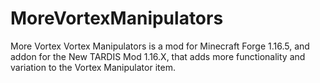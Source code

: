 # MoreVortexManipulators
More Vortex Vortex Manipulators is a mod for Minecraft Forge 1.16.5, and addon for the New TARDIS Mod 1.16.X, that adds more functionality and variation to the Vortex Manipulator item.
